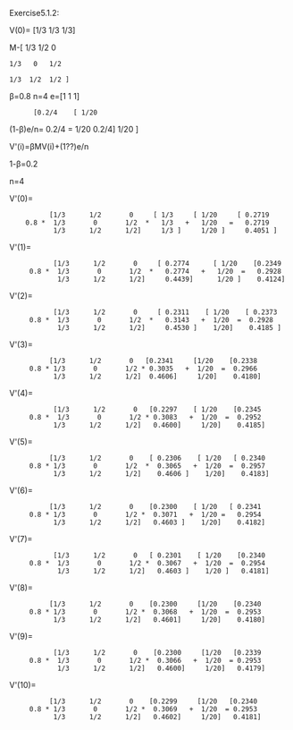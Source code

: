 Exercise5.1.2:


V(0)= [1/3
       1/3
       1/3]

M-[ 1/3  1/2  0
 
    1/3   0   1/2

    1/3  1/2  1/2 ]
    
β=0.8
n=4
e=[1
   1
   1]
   

          [0.2/4    [ 1/20 

(1-β)e/n=  0.2/4  =  1/20 
           0.2/4]    1/20 ]


V'(i)=βMV(i)+(1??)e/n

1-β=0.2

n=4

V'(0)=
               
              [1/3      1/2       0     [ 1/3     [ 1/20     [ 0.2719 
        0.8 *  1/3       0       1/2  *   1/3   +   1/20   =   0.2719 
               1/3      1/2      1/2]     1/3 ]     1/20 ]     0.4051 ]
V'(1)=
               
               [1/3      1/2       0     [ 0.2774      [ 1/20    [0.2349 
         0.8 *  1/3       0       1/2  *   0.2774   +   1/20  =   0.2928 
                1/3      1/2      1/2]     0.4439]      1/20 ]    0.4124]
V'(2)=
               
               [1/3      1/2       0     [ 0.2311    [ 1/20    [ 0.2373 
         0.8 *  1/3       0       1/2  *   0.3143   +  1/20  =  0.2928 
                1/3      1/2      1/2]     0.4530 ]    1/20]    0.4185 ]
V'(3)=
              
              [1/3      1/2       0   [0.2341     [1/20    [0.2338
         0.8 * 1/3       0       1/2 * 0.3035   +  1/20  =  0.2966
               1/3      1/2      1/2]  0.4606]     1/20]    0.4180]
V'(4)=
               
               [1/3      1/2       0   [0.2297    [ 1/20    [0.2345 
         0.8 *  1/3       0       1/2 * 0.3083   +  1/20  =  0.2952 
               1/3      1/2      1/2]   0.4600]     1/20]    0.4185]
V'(5)=
             
              [1/3      1/2       0    [ 0.2306    [ 1/20   [ 0.2340 
         0.8 * 1/3       0       1/2  *  0.3065   +  1/20  =  0.2957 
               1/3      1/2      1/2]    0.4606 ]    1/20]    0.4183]
V'(6)=
              
              [1/3      1/2       0    [0.2300    [ 1/20   [ 0.2341 
         0.8 * 1/3       0       1/2 *  0.3071   +  1/20 =   0.2954 
               1/3      1/2      1/2]   0.4603 ]    1/20]    0.4182]
V'(7)=
              
               [1/3      1/2       0   [ 0.2301    [ 1/20    [0.2340 
         0.8 *  1/3       0       1/2 *  0.3067   +  1/20  =  0.2954 
                1/3      1/2      1/2]   0.4603 ]    1/20 ]   0.4181]
V'(8)=
             
              [1/3      1/2       0    [0.2300     [1/20    [0.2340 
         0.8 * 1/3       0       1/2 *  0.3068   +  1/20  =  0.2953 
               1/3      1/2      1/2]   0.4601]     1/20]    0.4180]     
V'(9)=
             
               [1/3      1/2       0    [0.2300     [1/20   [0.2339 
         0.8 *  1/3       0       1/2 *  0.3066   +  1/20  = 0.2953 
                1/3      1/2      1/2]   0.4600]     1/20]   0.4179]
V'(10)=
             
              [1/3      1/2       0    [0.2299     [1/20   [0.2340 
         0.8 * 1/3       0       1/2 *  0.3069   +  1/20  = 0.2953 
               1/3      1/2      1/2]   0.4602]     1/20]   0.4181] 


